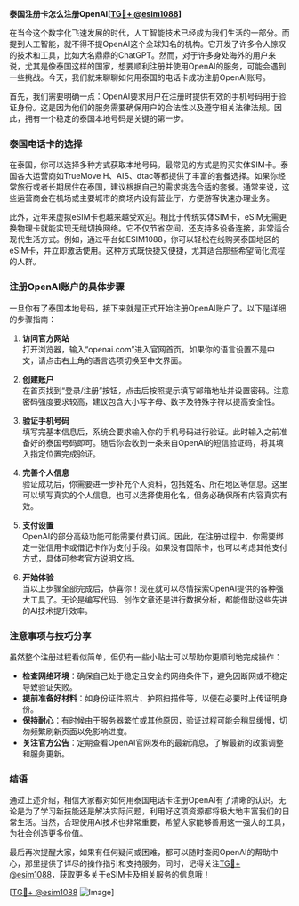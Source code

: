 **泰国注册卡怎么注册OpenAI[[TG💪+ @esim1088](https://t.me/s/esim1088)]**

在当今这个数字化飞速发展的时代，人工智能技术已经成为我们生活的一部分。而提到人工智能，就不得不提OpenAI这个全球知名的机构。它开发了许多令人惊叹的技术和工具，比如大名鼎鼎的ChatGPT。然而，对于许多身处海外的用户来说，尤其是像泰国这样的国家，想要顺利注册并使用OpenAI的服务，可能会遇到一些挑战。今天，我们就来聊聊如何用泰国的电话卡成功注册OpenAI账号。

首先，我们需要明确一点：OpenAI要求用户在注册时提供有效的手机号码用于验证身份。这是因为他们的服务需要确保用户的合法性以及遵守相关法律法规。因此，拥有一个稳定的泰国本地号码是关键的第一步。

### 泰国电话卡的选择

在泰国，你可以选择多种方式获取本地号码。最常见的方式是购买实体SIM卡。泰国各大运营商如TrueMove H、AIS、dtac等都提供了丰富的套餐选择。如果你经常旅行或者长期居住在泰国，建议根据自己的需求挑选合适的套餐。通常来说，这些运营商会在机场或主要城市的商场内设有营业厅，方便游客快速办理业务。

此外，近年来虚拟eSIM卡也越来越受欢迎。相比于传统实体SIM卡，eSIM无需更换物理卡就能实现无缝切换网络。它不仅节省空间，还支持多设备连接，非常适合现代生活方式。例如，通过平台如ESIM1088，你可以轻松在线购买泰国地区的eSIM卡，并立即激活使用。这种方式既快捷又便捷，尤其适合那些希望简化流程的人群。

### 注册OpenAI账户的具体步骤

一旦你有了泰国本地号码，接下来就是正式开始注册OpenAI账户了。以下是详细的步骤指南：

1. **访问官方网站**  
   打开浏览器，输入“openai.com”进入官网首页。如果你的语言设置不是中文，请点击右上角的语言选项切换至中文界面。

2. **创建账户**  
   在首页找到“登录/注册”按钮，点击后按照提示填写邮箱地址并设置密码。注意密码强度要求较高，建议包含大小写字母、数字及特殊字符以提高安全性。

3. **验证手机号码**  
   填写完基本信息后，系统会要求输入你的手机号码进行验证。此时输入之前准备好的泰国号码即可。随后你会收到一条来自OpenAI的短信验证码，将其填入指定位置完成验证。

4. **完善个人信息**  
   验证成功后，你需要进一步补充个人资料，包括姓名、所在地区等信息。这里可以填写真实的个人信息，也可以选择使用化名，但务必确保所有内容真实有效。

5. **支付设置**  
   OpenAI的部分高级功能可能需要付费订阅。因此，在注册过程中，你需要绑定一张信用卡或借记卡作为支付手段。如果没有国际卡，也可以考虑其他支付方式，具体可参考官方说明文档。

6. **开始体验**  
   当以上步骤全部完成后，恭喜你！现在就可以尽情探索OpenAI提供的各种强大工具了。无论是编写代码、创作文章还是进行数据分析，都能借助这些先进的AI技术提升效率。

### 注意事项与技巧分享

虽然整个注册过程看似简单，但仍有一些小贴士可以帮助你更顺利地完成操作：

- **检查网络环境**：确保自己处于稳定且安全的网络条件下，避免因断网或不稳定导致验证失败。
- **提前准备好材料**：如身份证件照片、护照扫描件等，以便在必要时上传证明身份。
- **保持耐心**：有时候由于服务器繁忙或其他原因，验证过程可能会稍显缓慢，切勿频繁刷新页面以免影响进度。
- **关注官方公告**：定期查看OpenAI官网发布的最新消息，了解最新的政策调整和服务更新。

### 结语

通过上述介绍，相信大家都对如何用泰国电话卡注册OpenAI有了清晰的认识。无论是为了学习新技能还是解决实际问题，利用好这项资源都将极大地丰富我们的日常生活。当然，合理使用AI技术也非常重要，希望大家能够善用这一强大的工具，为社会创造更多价值。

最后再次提醒大家，如果有任何疑问或困难，都可以随时查阅OpenAI的帮助中心，那里提供了详尽的操作指引和支持服务。同时，记得关注[TG💪+ @esim1088](https://t.me/s/esim1088)，获取更多关于eSIM卡及相关服务的信息哦！

[[TG💪+ @esim1088](https://t.me/s/esim1088) ![Image](https://i.postimg.cc/4NQfJmqS/Snipaste-2025-05-13-00-14-12.png)]